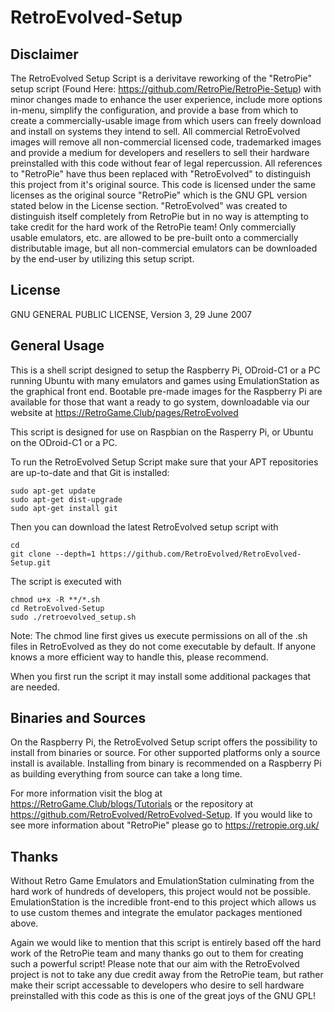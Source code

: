 RetroEvolved-Setup
==============

Disclaimer
------------

The RetroEvolved Setup Script is a derivitave reworking of the "RetroPie" setup script (Found Here: https://github.com/RetroPie/RetroPie-Setup) with minor changes made to enhance the user experience, include more options in-menu, simplify the configuration, and provide a base from which to create a commercially-usable image from which users can freely download and install on systems they intend to sell. All commercial RetroEvolved images will remove all non-commercial licensed code, trademarked images and provide a medium for developers and resellers to sell their hardware preinstalled with this code without fear of legal repercussion. All references to "RetroPie" have thus been replaced with "RetroEvolved" to distinguish this project from it's original source. This code is licensed under the same licenses as the original source "RetroPie" which is the GNU GPL version stated below in the License section. "RetroEvolved" was created to distinguish itself completely from RetroPie but in no way is attempting to take credit for the hard work of the RetroPie team! Only commercially usable emulators, etc. are allowed to be pre-built onto a commercially distributable image, but all non-commercial emulators can be downloaded by the end-user by utilizing this setup script.

License
-------------

GNU GENERAL PUBLIC LICENSE, Version 3, 29 June 2007

General Usage
-------------

This is a shell script designed to setup the Raspberry Pi, ODroid-C1 or a PC running Ubuntu with many emulators and games using EmulationStation as the graphical front end. Bootable pre-made images for the Raspberry Pi are available for those that want a ready to go system, downloadable via our website at https://RetroGame.Club/pages/RetroEvolved

This script is designed for use on Raspbian on the Rasperry Pi, or Ubuntu on the ODroid-C1 or a PC.

To run the RetroEvolved Setup Script make sure that your APT repositories are up-to-date and that Git is installed:

```shell
sudo apt-get update
sudo apt-get dist-upgrade
sudo apt-get install git
```

Then you can download the latest RetroEvolved setup script with

```shell
cd
git clone --depth=1 https://github.com/RetroEvolved/RetroEvolved-Setup.git
```

The script is executed with 

```shell
chmod u+x -R **/*.sh
cd RetroEvolved-Setup
sudo ./retroevolved_setup.sh
```
Note: The chmod line first gives us execute permissions on all of the .sh files in RetroEvolved as they do not come executable by default. If anyone knows a more efficient way to handle this, please recommend.

When you first run the script it may install some additional packages that are needed.

Binaries and Sources
--------------------

On the Raspberry Pi, the RetroEvolved Setup script offers the possibility to install from binaries or source. For other supported platforms only a source install is available. Installing from binary is recommended on a Raspberry Pi as building everything from source can take a long time.

For more information visit the blog at https://RetroGame.Club/blogs/Tutorials or the repository at https://github.com/RetroEvolved/RetroEvolved-Setup. If you would like to see more information about "RetroPie" please go to https://retropie.org.uk/


Thanks
------

Without Retro Game Emulators and EmulationStation culminating from the hard work of hundreds of developers, this project would not be possible. EmulationStation is the incredible front-end to this project which allows us to use custom themes and integrate the emulator packages mentioned above.

Again we would like to mention that this script is entirely based off the hard work of the RetroPie team and many thanks go out to them for creating such a powerful script! Please note that our aim with the RetroEvolved project is not to take any due credit away from the RetroPie team, but rather make their script accessable to developers who desire to sell hardware preinstalled with this code as this is one of the great joys of the GNU GPL!
